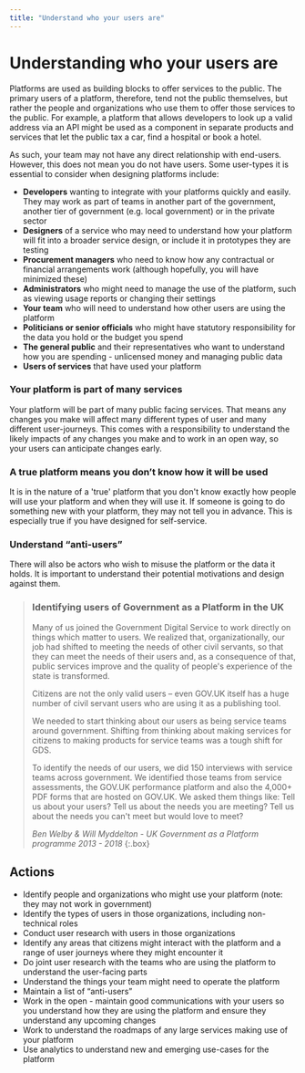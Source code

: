 ```yaml
---
title: "Understand who your users are"
---
```

# Understanding who your users are

Platforms are used as building blocks to offer services to the public. The primary users of a platform, therefore, tend not the public themselves, but rather the people and organizations who use them to offer those services to the public. For example, a platform that allows developers to look up a valid address via an API might be used as a component in separate products and services that let the public tax a car, find a hospital or book a hotel.

As such, your team may not have any direct relationship with end-users. However, this does not mean you do not have users. Some user-types it is essential to consider when designing platforms include:

* **Developers** wanting to integrate with your platforms quickly and easily. They may work as part of teams in another part of the government, another tier of government (e.g. local government) or in the private sector
* **Designers** of a service who may need to understand how your platform will fit into a broader service design, or include it in prototypes they are testing
* **Procurement managers** who need to know how any contractual or financial arrangements work (although hopefully, you will have minimized these)
* **Administrators** who might need to manage the use of the platform, such as viewing usage reports or changing their settings
* **Your team** who will need to understand how other users are using the platform
* **Politicians or senior officials** who might have statutory responsibility for the data you hold or the budget you spend
* **The general public** and their representatives who want to understand how you are spending - unlicensed money and managing public data
*  **Users of services** that have used your platform

### Your platform is part of many services

Your platform will be part of many public facing services. That means any changes you make will affect many different types of user and many different user-journeys. This comes with a responsibility to understand the likely impacts of any changes you make and to work in an open way, so your users can anticipate changes early.

### A true platform means you don’t know how it will be used

It is in the nature of a 'true' platform that you don't know exactly how people will use your platform and when they will use it. If someone is going to do something new with your platform, they may not tell you in advance. This is especially true if you have designed for self-service.

### Understand “anti-users”

There will also be actors who wish to misuse the platform or the data it holds. It is important to understand their potential motivations and design against them.

>### Identifying users of Government as a Platform in the UK
>Many of us joined the Government Digital Service to work directly on things which matter to users. We realized that, organizationally, our job had shifted to meeting the needs of other civil servants, so that they can meet the needs of their users and, as a consequence of that, public services improve and the quality of people's experience of the state is transformed.
>
>Citizens are not the only valid users – even GOV.UK itself has a huge number of civil servant users who are using it as a publishing tool.
>
>We needed to start thinking about our users as being service teams around government. Shifting from thinking about making services for citizens to making products for service teams was a tough shift for GDS.
>
>To identify the needs of our users, we did 150 interviews with service teams across government. We identified those teams from service assessments, the GOV.UK performance platform and also the 4,000+ PDF forms that are hosted on GOV.UK. We asked them things like: Tell us about your users? Tell us about the needs you are meeting? Tell us about the needs you can't meet but would love to meet?
>
>_Ben Welby & Will Myddelton - UK Government as a Platform programme 2013 - 2018_
{:.box}

## Actions

* Identify people and organizations who might use your platform (note: they may not work in government)
* Identify the types of users in those organizations, including non-technical roles
* Conduct user research with users in those organizations
* Identify any areas that citizens might interact with the platform and a range of user journeys where they might encounter it
* Do joint user research with the teams who are using the platform to understand the user-facing parts
* Understand the things your team might need to operate the platform
* Maintain a list of “anti-users”
* Work in the open - maintain good communications with your users so you understand how they are using the platform and ensure they understand any upcoming changes
* Work to understand the roadmaps of any large services making use of your platform
* Use analytics to understand new and emerging use-cases for the platform
 


